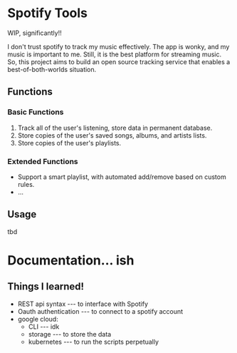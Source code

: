 # Spotify Tools
WIP, significantly!!

I don't trust spotify to track my music effectively. The app is wonky, and my music is important to me. Still, it is the best platform for streaming music. So, this project aims to build an open source tracking service that enables a best-of-both-worlds situation.

## Functions
### Basic Functions
1) Track all of the user's listening, store data in permanent database.
2) Store copies of the user's saved songs, albums, and artists lists.
3) Store copies of the user's playlists.

### Extended Functions
* Support a smart playlist, with automated add/remove based on custom rules.
* ...

## Usage
tbd

# Documentation... ish
## Things I learned!
* REST api syntax --- to interface with Spotify
* Oauth authentication --- to connect to a spotify account
* google cloud:
  * CLI --- idk
  * storage --- to store the data
  * kubernetes --- to run the scripts perpetually